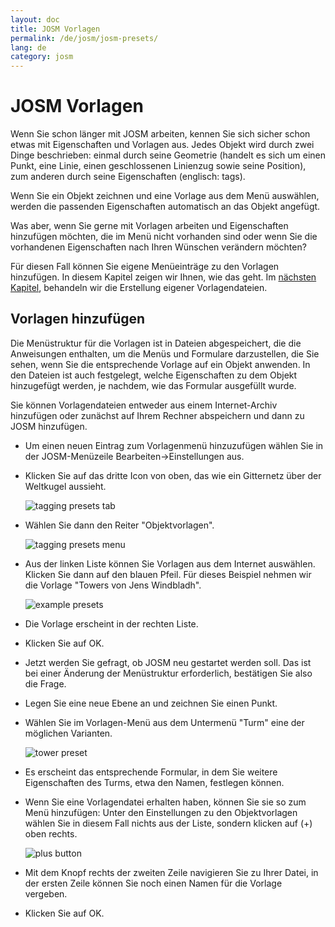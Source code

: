 ```yaml
---
layout: doc
title: JOSM Vorlagen
permalink: /de/josm/josm-presets/
lang: de
category: josm
---
```


JOSM Vorlagen
=============


Wenn Sie schon länger mit JOSM arbeiten, kennen Sie sich sicher schon etwas mit Eigenschaften und Vorlagen aus. 
Jedes Objekt wird durch zwei Dinge beschrieben: einmal durch seine Geometrie (handelt es sich um einen Punkt,
eine Linie, einen geschlossenen Linienzug sowie seine Position), zum anderen durch seine Eigenschaften (englisch: tags).

Wenn Sie ein Objekt zeichnen und eine Vorlage aus dem Menü auswählen, werden die passenden Eigenschaften automatisch
an das Objekt angefügt.

Was aber, wenn Sie gerne mit Vorlagen arbeiten und Eigenschaften hinzufügen möchten, die im Menü nicht vorhanden sind
oder wenn Sie die vorhandenen Eigenschaften nach Ihren Wünschen verändern möchten?

Für diesen Fall können Sie eigene Menüeinträge zu den Vorlagen hinzufügen. In diesem Kapitel zeigen wir Ihnen, 
wie das geht. Im [nächsten Kapitel](/de/editing/creating-presets), behandeln wir die Erstellung eigener
Vorlagendateien.


Vorlagen hinzufügen
-------------------

Die Menüstruktur für die Vorlagen ist in Dateien abgespeichert, die die Anweisungen enthalten, um die Menüs
und Formulare darzustellen, die Sie sehen, wenn Sie die entsprechende Vorlage auf ein Objekt anwenden. In den
Dateien ist auch festgelegt, welche Eigenschaften zu dem Objekt hinzugefügt werden, je nachdem, wie das Formular
ausgefüllt wurde.

Sie können Vorlagendateien entweder aus einem Internet-Archiv hinzufügen oder zunächst auf Ihrem Rechner
abspeichern und dann zu JOSM hinzufügen.

-	Um einen neuen Eintrag zum Vorlagenmenü hinzuzufügen wählen Sie in der JOSM-Menüzeile 
	Bearbeiten->Einstellungen aus.
-	Klicken Sie auf das dritte Icon von oben, das wie ein Gitternetz über der Weltkugel aussieht.

	![tagging presets tab][]

-	Wählen Sie dann den Reiter "Objektvorlagen".

	![tagging presets menu][]

-	Aus der linken Liste können Sie Vorlagen aus dem Internet auswählen. Klicken Sie dann auf den blauen Pfeil. 
	Für dieses Beispiel nehmen wir die Vorlage "Towers von Jens Windbladh".

	![example presets][]

-	Die Vorlage erscheint in der rechten Liste.
-	Klicken Sie auf OK.
-	Jetzt werden Sie gefragt, ob JOSM neu gestartet werden soll. Das ist bei einer Änderung der Menüstruktur
	erforderlich, bestätigen Sie also die Frage.
-	Legen Sie eine neue Ebene an und zeichnen Sie einen Punkt.
-	Wählen Sie im Vorlagen-Menü aus dem Untermenü "Turm" eine der möglichen Varianten.

	![tower preset][]

-	Es erscheint das entsprechende Formular, in dem Sie weitere Eigenschaften des Turms, etwa den Namen,
	festlegen können.

-	Wenn Sie eine Vorlagendatei erhalten haben, können Sie sie so zum Menü hinzufügen:
	Unter den Einstellungen zu den Objektvorlagen wählen Sie in diesem Fall nichts aus der Liste, 
	sondern klicken auf (+) oben rechts.

	![plus button][]

-	Mit dem Knopf rechts der zweiten Zeile navigieren Sie zu Ihrer Datei, in der ersten Zeile können Sie noch
	einen Namen für die Vorlage vergeben.
-	Klicken Sie auf OK.


[tagging presets tab]: /images/josm/tagging-presets-tab.png
[tagging presets menu]: /images/josm/tagging-presets-menu.de.png
[example presets]: /images/josm/example-presets.de.png
[tower preset]: /images/josm/tower-preset.de.png
[plus button]: /images/josm/plus-button.png


